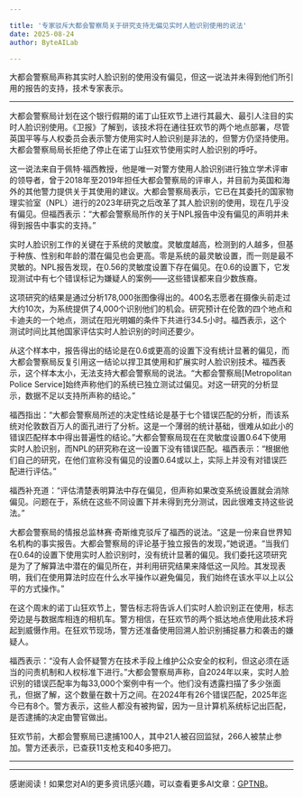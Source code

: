 ```yaml
---

title: '专家驳斥大都会警察局关于研究支持无偏见实时人脸识别使用的说法'
date: 2025-08-24
author: ByteAILab

---
```


大都会警察局声称其实时人脸识别的使用没有偏见，但这一说法并未得到他们所引用的报告的支持，技术专家表示。

---
大都会警察局计划在这个银行假期的诺丁山狂欢节上进行其最大、最引人注目的实时人脸识别使用。《卫报》了解到，该技术将在通往狂欢节的两个地点部署，尽管英国平等与人权委员会表示警方使用实时人脸识别是非法的，但警方仍坚持使用。大都会警察局局长拒绝了停止在诺丁山狂欢节使用实时人脸识别的呼吁。

这一说法来自于佩特·福西教授，他是唯一对警方使用人脸识别进行独立学术评审的领导者，曾于2018年至2019年担任大都会警察局的评审人，并目前为英国和海外的其他警力提供关于其使用的建议。大都会警察局表示，它已在其委托的国家物理实验室（NPL）进行的2023年研究之后改革了其人脸识别的使用，现在几乎没有偏见。但福西表示：“大都会警察局所作的关于NPL报告中没有偏见的声明并未得到报告中事实的支持。”

实时人脸识别工作的关键在于系统的灵敏度。灵敏度越高，检测到的人越多，但基于种族、性别和年龄的潜在偏见也会更高。零是系统的最灵敏设置，而一则是最不灵敏的。NPL报告发现，在0.56的灵敏度设置下存在偏见。在0.6的设置下，它发现测试中有七个错误标记为嫌疑人的案例——这些错误都来自少数族裔。

这项研究的结果是通过分析178,000张图像得出的。400名志愿者在摄像头前走过大约10次，为系统提供了4,000个识别他们的机会。研究预计在伦敦的四个地点和卡迪夫的一个地点，测试在阳光明媚的条件下共进行34.5小时。福西表示，这个测试时间比其他国家评估实时人脸识别的时间还要少。

从这个样本中，报告得出的结论是在0.6或更高的设置下没有统计显著的偏见，而大都会警察局反复引用这一结论以捍卫其使用和扩展实时人脸识别技术。福西表示，这个样本太小，无法支持大都会警察局的说法。“大都会警察局[Metropolitan Police Service]始终声称他们的系统已独立测试过偏见。对这一研究的分析显示，数据不足以支持所声称的结论。”

福西指出：“大都会警察局所述的决定性结论是基于七个错误匹配的分析，而该系统对伦敦数百万人的面孔进行了分析。这是一个薄弱的统计基础，很难从如此小的错误匹配样本中得出普遍性的结论。”大都会警察局现在在灵敏度设置0.64下使用实时人脸识别，而NPL的研究称在这一设置下没有错误匹配。福西表示：“根据他们自己的研究，在他们宣称没有偏见的设置0.64或以上，实际上并没有对错误匹配进行评估。”

福西补充道：“评估清楚表明算法中存在偏见，但声称如果改变系统设置就会消除偏见。问题在于，系统在这些不同设置下并未得到充分测试，因此很难支持这些说法。”

大都会警察局的情报总监林赛·奇斯维克驳斥了福西的说法。“这是一份来自世界知名机构的事实报告。大都会警察局的评论基于独立报告的发现，”她说道。“当我们在0.64的设置下使用实时人脸识别时，没有统计显著的偏见。我们委托这项研究是为了了解算法中潜在的偏见所在，并利用研究结果来降低这一风险。其发现表明，我们在使用算法时应在什么水平操作以避免偏见，我们始终在该水平以上以公平的方式操作。”

在这个周末的诺丁山狂欢节上，警告标志将告诉人们实时人脸识别正在使用，标志旁边是与数据库相连的相机车。警方相信，在狂欢节的两个抵达地点使用此技术将起到威慑作用。在狂欢节现场，警方还准备使用回溯人脸识别捕捉暴力和袭击的嫌疑人。

福西表示：“没有人会怀疑警方在技术手段上维护公众安全的权利，但这必须在适当的问责机制和人权标准下进行。”大都会警察局声称，自2024年以来，实时人脸识别的错误匹配率为每33,000个案例中有一个。他们没有透露扫描了多少张面孔，但据了解，这个数量在数十万之间。在2024年有26个错误匹配，2025年迄今已有8个。警方表示，这些人都没有被拘留，因为一旦计算机系统标记出匹配，是否逮捕的决定由警官做出。

狂欢节前，大都会警察局已逮捕100人，其中21人被召回监狱，266人被禁止参加。警方还表示，已查获11支枪支和40多把刀。

---
---
感谢阅读！如果您对AI的更多资讯感兴趣，可以查看更多AI文章：[GPTNB](https://gptnb.com)。
